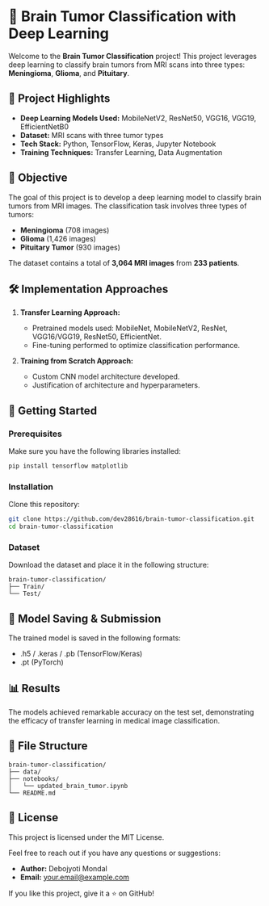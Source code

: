 # 🧠 Brain Tumor Classification with Deep Learning

Welcome to the **Brain Tumor Classification** project! This project leverages deep learning to classify brain tumors from MRI scans into three types: **Meningioma**, **Glioma**, and **Pituitary**.

## 🌟 Project Highlights

* **Deep Learning Models Used:** MobileNetV2, ResNet50, VGG16, VGG19, EfficientNetB0
* **Dataset:** MRI scans with three tumor types
* **Tech Stack:** Python, TensorFlow, Keras, Jupyter Notebook
* **Training Techniques:** Transfer Learning, Data Augmentation

## 🎯 Objective

The goal of this project is to develop a deep learning model to classify brain tumors from MRI images. The classification task involves three types of tumors:

* **Meningioma** (708 images)
* **Glioma** (1,426 images)
* **Pituitary Tumor** (930 images)

The dataset contains a total of **3,064 MRI images** from **233 patients**.

## 🛠️ Implementation Approaches

1. **Transfer Learning Approach:**

   * Pretrained models used: MobileNet, MobileNetV2, ResNet, VGG16/VGG19, ResNet50, EfficientNet.
   * Fine-tuning performed to optimize classification performance.
2. **Training from Scratch Approach:**

   * Custom CNN model architecture developed.
   * Justification of architecture and hyperparameters.

## 🚀 Getting Started

### Prerequisites

Make sure you have the following libraries installed:

```bash
pip install tensorflow matplotlib
```

### Installation

Clone this repository:

```bash
git clone https://github.com/dev28616/brain-tumor-classification.git
cd brain-tumor-classification
```

### Dataset

Download the dataset and place it in the following structure:

```
brain-tumor-classification/
├── Train/
└── Test/
```

## 🧩 Model Saving & Submission

The trained model is saved in the following formats:

* .h5 / .keras / .pb (TensorFlow/Keras)
* .pt (PyTorch)

## 📊 Results

The models achieved remarkable accuracy on the test set, demonstrating the efficacy of transfer learning in medical image classification.

## 📁 File Structure

```
brain-tumor-classification/
├── data/
├── notebooks/
│   └── updated_brain_tumor.ipynb
└── README.md
```

## 📜 License

This project is licensed under the MIT License.

Feel free to reach out if you have any questions or suggestions:

* **Author:** Debojyoti Mondal
* **Email:** [your.email@example.com](mailto:mondal.debojyoti17.@gmail.com)

If you like this project, give it a ⭐ on GitHub!
